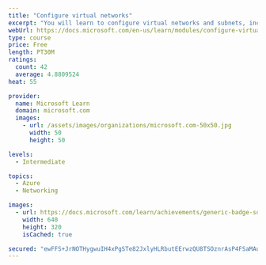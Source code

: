 ```yaml
---
title: "Configure virtual networks"
excerpt: "You will learn to configure virtual networks and subnets, including IP addressing."
webUrl: https://docs.microsoft.com/en-us/learn/modules/configure-virtual-networks/
type: course
price: Free
length: PT30M
ratings:
  count: 42
  average: 4.8809524
heat: 55

provider:
  name: Microsoft Learn
  domain: microsoft.com
  images:
    - url: /assets/images/organizations/microsoft.com-50x50.jpg
      width: 50
      height: 50

levels:
  - Intermediate

topics:
  - Azure
  - Networking

images:
  - url: https://docs.microsoft.com/learn/achievements/generic-badge-social.png
    width: 640
    height: 320
    isCached: true

secured: "ewFFS+JrNOTHygwuIH4xPgSTe82JxlyHLRbutEErwzQU8TSOznrAsP4FSaMAuIIjLK31qgrDqjmAF8etUDawJTpceutsuCHBJcHECUrF5EsFz05qVsCwaph0cK53cOmKmojERbXcElAKTMBx6rWN3dHe+rOQswphB8+KYRPSdPrk0QBSLCtMsMtsScx2+s4eFc3NuPkEen4dfp8LnaljQ828Fl+qBSldC3mHYZy0KZuZDGJOwDRu7fB3Q2CxPtMxtGv6riZui+jQDOqYuoS7E51GMqVI39e29WtWifnxsmPF0aCa65Pjv5/1YH7IEHc7/3oEAtKl/aN6kM8ZmGIY3HmNDv+0o9S6u7BbS0V1qSLrGnKrxruhZVR1t9quOlsOScjS4k4V8LFcZNKCmPfApSmhnOqU3xDAyNzgzLztyIE=;O3KA4RhF82Y4rOdpROTB/w=="
---
```


